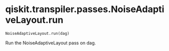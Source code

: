 # qiskit.transpiler.passes.NoiseAdaptiveLayout.run

`NoiseAdaptiveLayout.run(dag)`

Run the NoiseAdaptiveLayout pass on dag.
